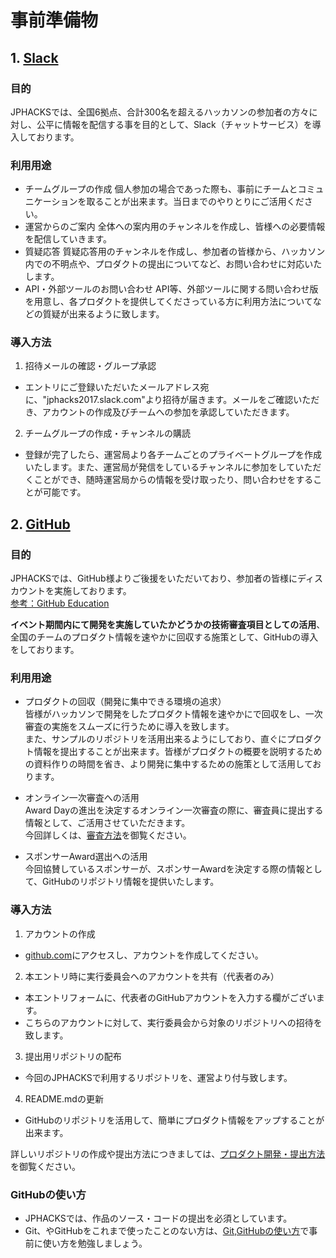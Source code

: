 # 事前準備物
## 1. [Slack](https://slack.com/)
### 目的
JPHACKSでは、全国6拠点、合計300名を超えるハッカソンの参加者の方々に対し、公平に情報を配信する事を目的として、Slack（チャットサービス）を導入しております。

### 利用用途
* チームグループの作成
個人参加の場合であった際も、事前にチームとコミュニケーションを取ることが出来ます。当日までのやりとりにご活用ください。
* 運営からのご案内
全体への案内用のチャンネルを作成し、皆様への必要情報を配信していきます。
* 質疑応答
質疑応答用のチャンネルを作成し、参加者の皆様から、ハッカソン内での不明点や、プロダクトの提出についてなど、お問い合わせに対応いたします。
* API・外部ツールのお問い合わせ
API等、外部ツールに関する問い合わせ版を用意し、各プロダクトを提供してくださっている方に利用方法についてなどの質疑が出来るように致します。

### 導入方法
1. 招待メールの確認・グループ承認
  - エントリにご登録いただいたメールアドレス宛に、"jphacks2017.slack.com"より招待が届きます。メールをご確認いただき、アカウントの作成及びチームへの参加を承認していただきます。

2. チームグループの作成・チャンネルの購読
  - 登録が完了したら、運営局より各チームごとのプライベートグループを作成いたします。また、運営局が発信をしているチャンネルに参加をしていただくことができ、随時運営局からの情報を受け取ったり、問い合わせをすることが可能です。

## 2. [GitHub](https://github.com)
### 目的
JPHACKSでは、GitHub様よりご後援をいただいており、参加者の皆様にディスカウントを実施しております。  
[参考：GitHub Education](https://education.github.com/)

**イベント期間内にて開発を実施していたかどうかの技術審査項目としての活用**、全国のチームのプロダクト情報を速やかに回収する施策として、GitHubの導入をしております。

### 利用用途
* プロダクトの回収（開発に集中できる環境の追求）  
皆様がハッカソンで開発をしたプロダクト情報を速やかにで回収をし、一次審査の実施をスムーズに行うために導入を致します。  
また、サンプルのリポジトリを活用出来るようにしており、直ぐにプロダクト情報を提出することが出来ます。皆様がプロダクトの概要を説明するための資料作りの時間を省き、より開発に集中するための施策として活用しております。

* オンライン一次審査への活用  
Award Dayの進出を決定するオンライン一次審査の際に、審査員に提出する情報として、ご活用させていただきます。  
今回詳しくは、[審査方法](how-to-judge.md)を御覧ください。

* スポンサーAward選出への活用  
今回協賛しているスポンサーが、スポンサーAwardを決定する際の情報として、GitHubのリポジトリ情報を提供いたします。

### 導入方法
1. アカウントの作成
  - [github.com](https://github.com/)にアクセスし、アカウントを作成してください。

2. 本エントリ時に実行委員会へのアカウントを共有（代表者のみ）
  - 本エントリフォームに、代表者のGitHubアカウントを入力する欄がございます。
  - こちらのアカウントに対して、実行委員会から対象のリポジトリへの招待を致します。

3. 提出用リポジトリの配布
  - 今回のJPHACKSで利用するリポジトリを、運営より付与致します。

4. README.mdの更新
  - GitHubのリポジトリを活用して、簡単にプロダクト情報をアップすることが出来ます。

詳しいリポジトリの作成や提出方法につきましては、[プロダクト開発・提出方法](how-to-submit.md)を御覧ください。

### GitHubの使い方
- JPHACKSでは、作品のソース・コードの提出を必須としています。
- Git、やGitHubをこれまで使ったことのない方は、[Git,GitHubの使い方](how-to-use-git-github.md)で事前に使い方を勉強しましょう。
